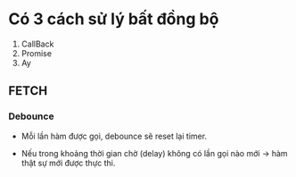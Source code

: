 # Có 3 cách sử lý bất đồng bộ

1. CallBack
2. Promise
3. Ay

## FETCH

### Debounce

- Mỗi lần hàm được gọi, debounce sẽ reset lại timer.

- Nếu trong khoảng thời gian chờ (delay) không có lần gọi nào mới → hàm thật sự mới được thực thi.
